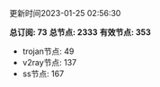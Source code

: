 更新时间2023-01-25 02:56:30

**总订阅: 73**
**总节点: 2333**
**有效节点: 353**
- trojan节点: 49
- v2ray节点: 137
- ss节点: 167
